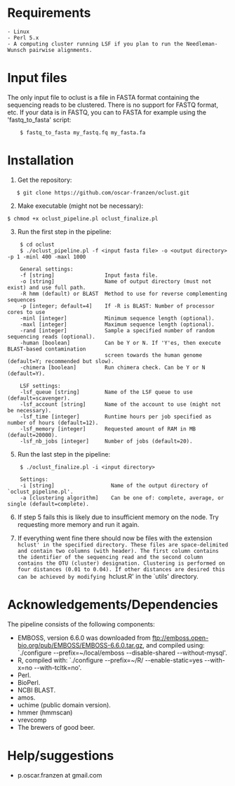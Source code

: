 # Requirements
	- Linux
	- Perl 5.x
	- A computing cluster running LSF if you plan to run the Needleman-Wunsch pairwise alignments.

# Input files
The only input file to oclust is a file in FASTA format containing the sequencing reads to be
clustered. There is no support for FASTQ format, etc. If your data is in FASTQ, you can to FASTA
for example using the 'fastq_to_fasta' script:

```
	$ fastq_to_fasta my_fastq.fq my_fasta.fa
```

# Installation
1. Get the repository:
```
   $ git clone https://github.com/oscar-franzen/oclust.git
```
2. Make executable (might not be necessary):
```
$ chmod +x oclust_pipeline.pl oclust_finalize.pl
```
3. Run the first step in the pipeline:
```
	$ cd oclust
	$ ./oclust_pipeline.pl -f <input fasta file> -o <output directory> -p 1 -minl 400 -maxl 1000

    General settings:
    -f [string]                Input fasta file.
    -o [string]                Name of output directory (must not exist) and use full path.
    -R hmm (default) or BLAST  Method to use for reverse complementing sequences
    -p [integer; default=4]    If -R is BLAST: Number of processor cores to use
    -minl [integer]            Minimum sequence length (optional).
    -maxl [integer]            Maximum sequence length (optional).
    -rand [integer]            Sample a specified number of random sequencing reads (optional).
    -human [boolean]           Can be Y or N. If 'Y'es, then execute BLAST-based contamination
                               screen towards the human genome (default=Y; recommended but slow).
    -chimera [boolean]         Run chimera check. Can be Y or N (default=Y).

    LSF settings:
    -lsf_queue [string]        Name of the LSF queue to use (default=scavenger).
    -lsf_account [string]      Name of the account to use (might not be necessary).
    -lsf_time [integer]        Runtime hours per job specified as number of hours (default=12).
    -lsf_memory [integer]      Requested amount of RAM in MB (default=20000).
    -lsf_nb_jobs [integer]     Number of jobs (default=20).
```
5. Run the last step in the pipeline:
```
    $ ./oclust_finalize.pl -i <input directory>

    Settings:
    -i [string]                  Name of the output directory of `oclust_pipeline.pl'.
    -a [clustering algorithm]    Can be one of: complete, average, or single (default=complete).
```
6. If step 5 fails this is likely due to insufficient memory on the node. Try requesting more
   memory and run it again.

7. If everything went fine there should now be files with the extension `hclust' in the specified
   directory. These files are space-delimited and contain two columns (with header). The first column
   contains the identifier of the sequencing read and the second column contains the OTU (cluster)
   designation. Clustering is performed on four distances (0.01 to 0.04). If other distances are
   desired this can be achieved by modifying `hclust.R' in the `utils' directory.


# Acknowledgements/Dependencies
The pipeline consists of the following components:

* EMBOSS, version 6.6.0 was downloaded from ftp://emboss.open-bio.org/pub/EMBOSS/EMBOSS-6.6.0.tar.gz,
and compiled using: `./configure --prefix=~/local/emboss --disable-shared --without-mysql'.
* R, compiled with: `./configure --prefix=~/R/ --enable-static=yes --with-x=no --with-tcltk=no'.
* Perl.
* BioPerl.
* NCBI BLAST.
* amos.
* uchime (public domain version).
* hmmer (hmmscan)
* vrevcomp
* The brewers of good beer.

# Help/suggestions
* p.oscar.franzen at gmail.com
